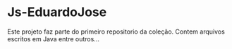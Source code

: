 # Js-EduardoJose

Este projeto faz parte do primeiro repositorio da coleção.
Contem arquivos escritos em Java entre outros...
